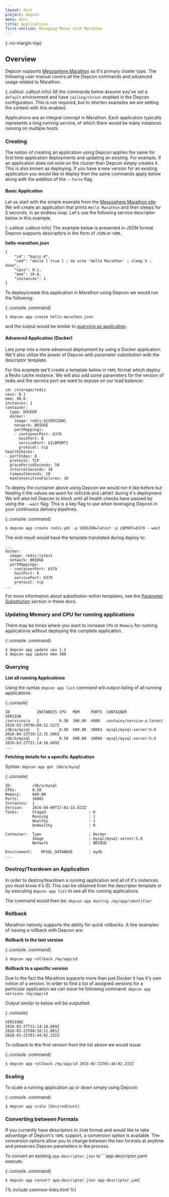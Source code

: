 ```yaml
---
layout: docs
project: depcon
menu: docs
title: Applications
first-section: Managing Mesos with Marathon
---
```


{:.no-margin-top}
## Overview

Depcon supports [Mesosphere Marathon](https://mesosphere.github.io/marathon/) as it's primary cluster type.  The following user manual covers all the Depcon commands and advanced usage related to Marathon.

{:.callout .callout-info}
All the commands below assume you've set a ```default``` environment and have ```jailing/chroot``` enabled in the Depcon configuration.  This is not required, but to shorten examples we are setting the context with this enabled.

Applications are an integral concept in Marathon. Each application typically represents a long running service, of which there would be many instances running on multiple hosts.

### Creating

The notion of creating an application using Depcon applies the same for first time application deployments and updating an existing.  For example, if an application does not exist on the cluster then Depcon simply creates it.  This is also known as deploying.  If you have a new version for an existing application you would like to deploy then the same commands apply below along with the addition of the ```--force``` flag.

#### Basic Application

Let us start with the simple example from the [Mesosphere Marathon site](https://mesosphere.github.io/marathon/docs/application-basics.html). We will create an application that prints ```Hello Marathon``` and then sleeps for 5 seconds, in an endless loop. Let's use the following service descriptor below in this example.

{:.callout .callout-info}
The example below is presented in JSON format.  Depcon supports descriptors in the form of ```JSON``` or ```YAML```.

**hello-marathon.json**

```
{
    "id": "basic-0",
    "cmd": "while [ true ] ; do echo 'Hello Marathon' ; sleep 5 ; done",
    "cpus": 0.1,
    "mem": 10.0,
    "instances": 1
}
```

To deploy/create this application in Marathon using Depcon we would run the following:

{:.console .command}
```
$ depcon app create hello-marathon.json
```

and the output would be similar to [querying an application](#querying).

#### Advanced Application (Docker)

Lets jump into a more advanced deployment by using a Docker application.  We'll also utilize the power of Depcon with parameter substitution with the descriptor template.

For this example we'll create a template below in ```YAML``` format which deploy a Redis cache instance. We will also add some parameters for the version of redis and the service port we want to expose on our load balancer.

```
id: /storage/redis
cpus: 0.1
mem: 30.0
instances: 1
container:
  type: DOCKER
  docker:
    image: redis:${VERSION}
    network: BRIDGE
    portMappings:
    - containerPort: 6379
      hostPort: 0
      servicePort: ${LBPORT}
      protocol: tcp
healthChecks:
- portIndex: 0
  protocol: TCP
  gracePeriodSeconds: 50
  intervalSeconds: 30
  timeoutSeconds: 20
  maxConsecutiveFailures: 10
```

To deploy the container above using Depcon we would run it like before but feeding it the values we want for ```VERSION``` and ```LBPORT``` during it's deployment.  We will also tell Depcon to block until all health checks have passed by using the ```--wait``` flag.  This is a key flag to use when leveraging Depcon in your continuous delivery pipelines.

{:.console .command}
```
$ depcon app create redis.yml -p VERSION=latest -p LBPORT=6379 --wait
```

The end result would have the template translated during deploy to:

```
...
docker:
  image: redis:latest
  network: BRIDGE
  portMappings:
  - containerPort: 6379
    hostPort: 0
    servicePort: 6379
    protocol: tcp
...
```
For more information about substitution within templates, see the [Parameter Substitution](#parameter-substitution) section in these docs.

### Updating Memory and CPU for running applications

There may be times where you want to increase ```CPU``` or ```Memory``` for running applications without deploying the complete application.

{:.console .command}
```
$ depcon app update cpu 1.2
$ depcon app update mem 300
```

### Querying

**List all running Applications**

Using the syntax ```depcon app list``` command will output listing of all running applications.  

{:.console}
```
ID            INSTANCES	CPU   MEM     PORTS  CONTAINER                  VERSION
/services/a   2         0.50  300.00  4000   containx/service-a:latest  2016-03-29T06:09:12.527Z
/db/a/mysql   1         0.50  600.00  10003  mysql/mysql-server:5.6     2016-04-23T18:12:15.586Z
/db/b/mysql   1         0.50  600.00  10000  mysql/mysql-server:5.6     2016-03-27T21:14:10.669Z
...
```

**Fetching details for a specific Application**

Syntax: ```depcon app get /db/a/mysql```

{:.console}
```
ID:         /db/a/mysql
CPUs:       0.50
Memory:     600.00
Ports:      10001
Instances:  1
Version:    2016-04-09T17:01:15.823Z
Tasks:      Staged                   : 0
            Running                  : 1
            Healthy                  : 1
            UnHealthy                : 0

Container:  Type                     : Docker
            Image                    : mysql/mysql-server:5.6
            Network                  : BRIDGE

Environment:    MYSQL_DATABASE       : mydb
...                
```

### Destroy/Teardown an Application

In order to destroy/teardown a running application and all of it's instances you must know it's ID. This can be obtained from the descriptor template or by executing ```depcon app list``` to see all the running applications.

The command would then be: ```depcon app destroy /my/app/identifier```

### Rollback

Marathon natively supports the ability for quick rollbacks.  A few examples of issuing a rollback with Depcon are:

**Rollback to the last version**

{:.console .command}
```
$ depcon app rollback /my/app/id
```

**Rollback to a specific version**

Due to the fact the Marathon supports more than just Docker it has it's own notion of a version.  In order to find a list of assigned versions for a particular application we can issue he following command: ```depcon app versions /my/app/id```

Output similar to below will be outputted:

{:.console}
```
VERSIONS
2016-03-27T21:14:10.669Z
2016-02-23T09:10:11.001Z
2016-02-21T01:44:02.232Z
```

To rollback to the first version from the list above we would issue:

{:.console .command}
```
$ depcon app rollback /my/app/id 2016-02-21T01:44:02.232Z
```

### Scaling

To scale a running application up or down simply using Depcon:

{:.console .command}
```
$ depcon app scale [desiredCount]
```

### Converting between Formats

If you currently have descriptors in ```JSON``` format and would like to take advantage of Depcon's ```YAML``` support, a conversion option is available.  The conversion options allow you to change between the two formats at anytime and preserves Depcon parameters in the process.

To convert an existing ```app-descriptor.json``` to ```app.descriptor.yaml execute:

{:.console .command}
```
$ depcon app convert app-descriptor.json app-descriptor.yaml
```

{% include common-links.html %}
